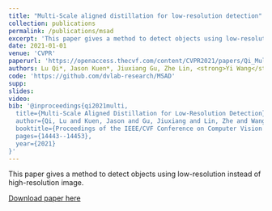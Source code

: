 ```yaml
---
title: "Multi-Scale aligned distillation for low-resolution detection"
collection: publications
permalink: /publications/msad
excerpt: 'This paper gives a method to detect objects using low-resolution instead of high-resolution image.'
date: 2021-01-01
venue: 'CVPR'
paperurl: 'https://openaccess.thecvf.com/content/CVPR2021/papers/Qi_Multi-Scale_Aligned_Distillation_for_Low-Resolution_Detection_CVPR_2021_paper.pdf'
authors: Lu Qi*, Jason Kuen*, Jiuxiang Gu, Zhe Lin, <strong>Yi Wang</strong>, Yukang Chen, Yanwei Li, Jiaya Jia
code: 'https://github.com/dvlab-research/MSAD'
supp:
slides:
video:
bib: '@inproceedings{qi2021multi,
  title={Multi-Scale Aligned Distillation for Low-Resolution Detection},
  author={Qi, Lu and Kuen, Jason and Gu, Jiuxiang and Lin, Zhe and Wang, Yi and Chen, Yukang and Li, Yanwei and Jia, Jiaya},
  booktitle={Proceedings of the IEEE/CVF Conference on Computer Vision and Pattern Recognition},
  pages={14443--14453},
  year={2021}
}'
---
```

This paper gives a method to detect objects using low-resolution instead of high-resolution image.

[Download paper here](https://openaccess.thecvf.com/content/CVPR2021/papers/Qi_Multi-Scale_Aligned_Distillation_for_Low-Resolution_Detection_CVPR_2021_paper.pdf)